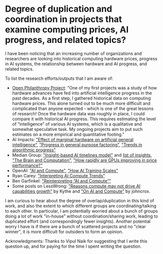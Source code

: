 # Degree of duplication and coordination in projects that examine computing prices, AI progress, and related topics?

I have been noticing that an increasing number of organizations and researchers are looking into historical computing hardware prices, progress in AI systems, the relationship between hardware and AI progress, and related topics.

To list the research efforts/outputs that I am aware of:

- [Open Philanthropy Project](https://www.openphilanthropy.org/blog/new-staff-operations-programs-and-research#Kathleen_Finlinson_Research_Analyst): "One of my first projects was a study of how hardware advances have fed into artificial intelligence progress in the past decades. As a first step, I gathered historical data on computing hardware prices. This alone turned out to be much more difficult and complicated than anyone expected - which is one of the great lessons of research! Once the hardware data was roughly in place, I could compare it with historical AI progress. This requires estimating the level of “intelligence” of various AI systems, which is a qualitative and somewhat speculative task. My ongoing projects aim to put such estimates on a more empirical and quantitative footing."
- AI Impacts: ["Effect of marginal hardware on artificial general intelligence"](https://aiimpacts.org/effect-of-marginal-hardware-on-artificial-general-intelligence/), ["Progress in general purpose factoring"](https://aiimpacts.org/progress-in-general-purpose-factoring/), ["Trends in algorithmic progress"](https://aiimpacts.org/trends-in-algorithmic-progress/)
- Median Group: ["Insight-based AI timelines model"](http://mediangroup.org/insights) and [list of insights](http://mediangroup.org/docs/AI_insights.pdf), ["The Brain and Computation"](http://mediangroup.org/brain1.html), ["How rapidly are GPUs improving in price performance?"](http://mediangroup.org/gpu.html)
- OpenAI: ["AI and Compute"](https://openai.com/blog/ai-and-compute/), ["How AI Training Scales"](https://openai.com/blog/science-of-ai/)
- Ryan Carey: ["Interpreting AI Compute Trends"](https://aiimpacts.org/interpreting-ai-compute-trends/)
- Ben Garfinkel: ["Reinterpreting “AI and Compute”"](https://aiimpacts.org/reinterpreting-ai-and-compute/)
- Some posts on LessWrong: ["Reasons compute may not drive AI capabilities growth"](https://www.lesswrong.com/posts/hSw4MNTc3gAwZWdx9/reasons-compute-may-not-drive-ai-capabilities-growth) by Kythe and ["On AI and Compute"](https://www.lesswrong.com/posts/7MsKHa55HxGKFCN6z/on-ai-and-compute) by johncrox.

I am curious to hear about the degree of overlap/duplication in this kind of work, and also the extent to which different groups are coordinating/talking to each other. In particular, I am potentially worried about a bunch of groups doing a lot of work "in-house" without coordination/sharing work, leading to duplicated effort (and correspondingly fewer insights). Another potential worry I have is if there are a bunch of scattered projects and no "clear winner", it is more difficult for outsiders to form an opinion.

Acknowledgments: Thanks to Vipul Naik for suggesting that I write this question up, and for paying for the time I spent writing the question.
